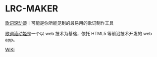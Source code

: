 # LRC-MAKER
[歌词滚动姬](https://git.io/lrc)｜可能是你所能见到的最易用的歌词制作工具

[歌词滚动姬](https://git.io/lrc)是一个以 web 技术为基础，依托 HTML5 等前沿技术开发的 web app。

[WiKi](https://github.com/hufan-akari/lrc-maker/wiki)
